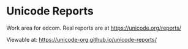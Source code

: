 # Unicode Reports

Work area for edcom.  Real reports are at <https://unicode.org/reports/>

Viewable at: <https://unicode-org.github.io/unicode-reports/>
